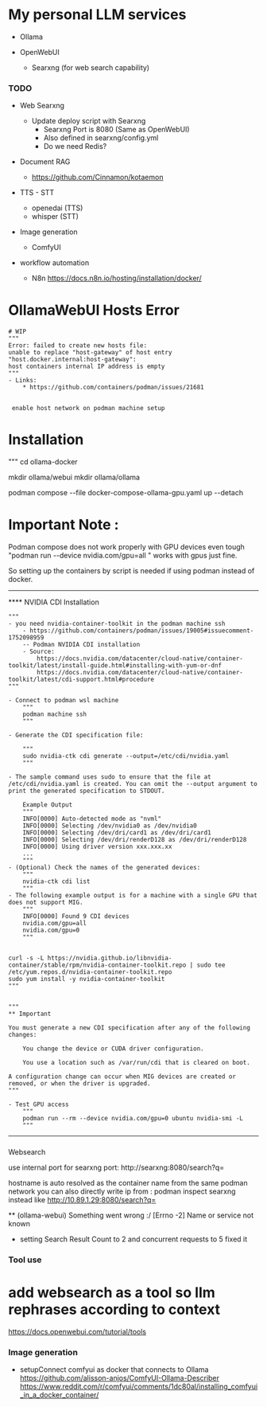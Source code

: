 # My personal LLM services
- Ollama

- OpenWebUI
	- Searxng (for web search capability)
### TODO
- Web Searxng
	- Update deploy script with Searxng
		- Searxng Port is 8080 (Same as OpenWebUI)
		- Also defined in searxng/config.yml
		- Do we need Redis?

- Document RAG 
	- https://github.com/Cinnamon/kotaemon
	

- TTS - STT
	- openedai (TTS)
	- whisper (STT)
	
- Image generation
	- ComfyUI

- workflow automation
	- N8n
		https://docs.n8n.io/hosting/installation/docker/
	

# OllamaWebUI Hosts Error
	# WIP
	"""
	Error: failed to create new hosts file: 
	unable to replace "host-gateway" of host entry "host.docker.internal:host-gateway": 
	host containers internal IP address is empty
	"""
	- Links:
		* https://github.com/containers/podman/issues/21681
		

     enable host network on podman machine setup

# Installation
"""
cd ollama-docker

mkdir ollama/webui
mkdir ollama/ollama

podman compose --file docker-compose-ollama-gpu.yaml up --detach

# Important Note : 

Podman compose does not work properly with GPU devices even tough 
"podman run --device nvidia.com/gpu=all " works with gpus just fine.

So setting up the containers by script is needed if using podman instead of docker.

---

**** NVIDIA CDI Installation

	"""
	- you need nvidia-container-toolkit in the podman machine ssh
		- https://github.com/containers/podman/issues/19005#issuecomment-1752098959
		-- Podman NVIDIA CDI installation
		- Source:
			https://docs.nvidia.com/datacenter/cloud-native/container-toolkit/latest/install-guide.html#installing-with-yum-or-dnf
			https://docs.nvidia.com/datacenter/cloud-native/container-toolkit/latest/cdi-support.html#procedure
	"""

	- Connect to podman wsl machine
		""" 
		podman machine ssh
		"""

	- Generate the CDI specification file:

		"""
		sudo nvidia-ctk cdi generate --output=/etc/cdi/nvidia.yaml
		"""

	- The sample command uses sudo to ensure that the file at /etc/cdi/nvidia.yaml is created. You can omit the --output argument to print the generated specification to STDOUT.

		Example Output
		"""
		INFO[0000] Auto-detected mode as "nvml"
		INFO[0000] Selecting /dev/nvidia0 as /dev/nvidia0
		INFO[0000] Selecting /dev/dri/card1 as /dev/dri/card1
		INFO[0000] Selecting /dev/dri/renderD128 as /dev/dri/renderD128
		INFO[0000] Using driver version xxx.xxx.xx
		...
		"""
	- (Optional) Check the names of the generated devices:
		"""
		nvidia-ctk cdi list
		"""
	- The following example output is for a machine with a single GPU that does not support MIG.
		"""
		INFO[0000] Found 9 CDI devices
		nvidia.com/gpu=all
		nvidia.com/gpu=0
		"""


	curl -s -L https://nvidia.github.io/libnvidia-container/stable/rpm/nvidia-container-toolkit.repo | sudo tee /etc/yum.repos.d/nvidia-container-toolkit.repo
	sudo yum install -y nvidia-container-toolkit
	"""
	
	
	"""
	** Important

	You must generate a new CDI specification after any of the following changes:

		You change the device or CUDA driver configuration.

		You use a location such as /var/run/cdi that is cleared on boot.

	A configuration change can occur when MIG devices are created or removed, or when the driver is upgraded.
	"""
	
	- Test GPU access
		"""
		podman run --rm --device nvidia.com/gpu=0 ubuntu nvidia-smi -L
		"""
---



###
Websearch

use internal port for searxng port:
http://searxng:8080/search?q=<query>

hostname is auto resolved as the container name from the same podman network
you can also directly write ip from : podman inspect searxng instead like
http://10.89.1.29:8080/search?q=<query>

** (ollama-webui) Something went wrong :/ [Errno -2] Name or service not known 
- setting Search Result Count to 2 and  concurrent requests to 5 fixed it 


### Tool use
# add websearch as a tool so llm rephrases according to context
https://docs.openwebui.com/tutorial/tools

### Image generation
- setupConnect comfyui as docker that connects to Ollama
https://github.com/alisson-anjos/ComfyUI-Ollama-Describer
https://www.reddit.com/r/comfyui/comments/1dc80al/installing_comfyui_in_a_docker_container/